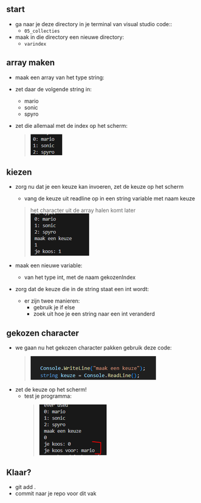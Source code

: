 
    
## start

- ga naar je deze directory in je terminal van visual studio code::
    - `05_collecties`
- maak in die directory een nieuwe directory:
    - `varindex`

## array maken

- maak een array van het type string:
- zet daar de volgende string in:
    - mario
    - sonic
    - spyro

- zet die allemaal met de index op het scherm:
    > ![](img/keuzes.PNG)


## kiezen

- zorg nu dat je een keuze kan invoeren, zet de keuze op het scherm
    - vang de keuze uit readline op in een string variable met naam keuze
    > het character uit de array halen komt later  
    > ![](img/maakkeuze.PNG)
    
- maak een nieuwe variable:
    - van het type int, met de naam gekozenIndex

- zorg dat de keuze die in de string staat een int wordt:
    - er zijn twee manieren:
        - gebruik je if else
        - zoek uit hoe je een string naar een int veranderd

## gekozen character

- we gaan nu het gekozen character pakken gebruik deze code:
    > ![](img/keuzecode.PNG)
- zet de keuze op het scherm!
    - test je programma:
        > ![](img/mario.PNG)

## Klaar?

- git add .
- commit naar je repo voor dit vak
